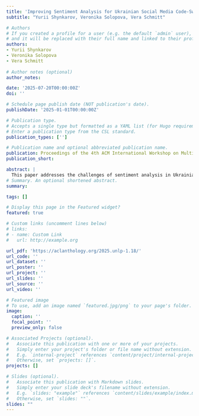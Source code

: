 ```yaml
---
title: 'Improving Sentiment Analysis for Ukrainian Social Media Code-Switching Data'
subtitle: "Yurii Shynkarov, Veronika Solopova, Vera Schmitt" 

# Authors
# If you created a profile for a user (e.g. the default `admin` user), write the username (folder name) here
# and it will be replaced with their full name and linked to their profile.
authors:
- Yurii Shynkarov
- Veronika Solopova
- Vera Schmitt
  
# Author notes (optional)
author_notes: 

date: '2025-07-20T00:00:00Z'
doi: ''

# Schedule page publish date (NOT publication's date).
publishDate: '2025-01-01T00:00:00Z'

# Publication type.
# Accepts a single type but formatted as a YAML list (for Hugo requirements).
# Enter a publication type from the CSL standard.
publication_types: ['']

# Publication name and optional abbreviated publication name.
publication: Proceedings of the 4th ACM International Workshop on Multimedia AI against Disinformation
publication_short:

abstract: |
  This paper addresses the challenges of sentiment analysis in Ukrainian social media, where users frequently engage in code-switching with Russian and other languages. We introduce COSMUS (COde-Switched MUltilingual Sentiment for Ukrainian Social media), a 12,224-texts corpus collected from Telegram channels, product‐review sites and open datasets, annotated into positive, negative, neutral and mixed sentiment classes as well as language labels (Ukrainian, Russian, code-switched). We benchmark three modeling paradigms: (i) few‐shot prompting of GPT‐4o and DeepSeek V2-chat, (ii) multilingual mBERT, and (iii) the Ukrainian‐centric UkrRoberta. We also analyze calibration and LIME scores of the latter two solutions to verify its performance on various language labels. To mitigate data sparsity we test two augmentation strategies: back‐translation consistently hurts performance, whereas a Large Language Model (LLM) word‐substitution scheme yields up to +2.2% accuracy. Our work delivers the first publicly available dataset and comprehensive benchmark for sentiment classification in Ukrainian code‐switching media. Results demonstrate that language‐specific pre‐training combined with targeted augmentation yields the most accurate and trustworthy predictions in this challenging low‐resource setting.
# Summary. An optional shortened abstract.
summary: 

tags: []

# Display this page in the Featured widget?
featured: true

# Custom links (uncomment lines below)
# links:
# - name: Custom Link
#   url: http://example.org

url_pdf: 'https://aclanthology.org/2025.unlp-1.18/'
url_code: ''
url_dataset: ''
url_poster: ''
url_project: ''
url_slides: ''
url_source: ''
url_video: ''

# Featured image
# To use, add an image named `featured.jpg/png` to your page's folder.
image:
  caption: ''
  focal_point: ''
  preview_only: false

# Associated Projects (optional).
#   Associate this publication with one or more of your projects.
#   Simply enter your project's folder or file name without extension.
#   E.g. `internal-project` references `content/project/internal-project/index.md`.
#   Otherwise, set `projects: []`.
projects: []

# Slides (optional).
#   Associate this publication with Markdown slides.
#   Simply enter your slide deck's filename without extension.
#   E.g. `slides: "example"` references `content/slides/example/index.md`.
#   Otherwise, set `slides: ""`.
slides: ""
---
```



